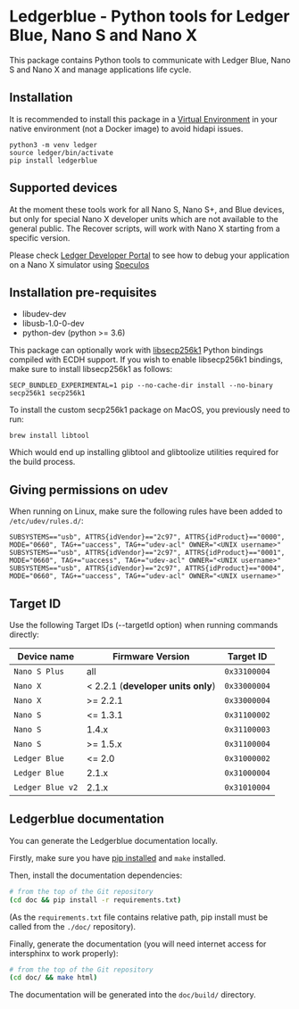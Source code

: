 # Ledgerblue - Python tools for Ledger Blue, Nano S and Nano X

This package contains Python tools to communicate with Ledger Blue, Nano S and Nano X and manage applications life cycle.

## Installation

It is recommended to install this package in a [Virtual Environment](http://docs.python-guide.org/en/latest/dev/virtualenvs/) in your native environment (not a Docker image) to avoid hidapi issues.

```
python3 -m venv ledger
source ledger/bin/activate
pip install ledgerblue
```

## Supported devices

At the moment these tools work for all Nano S, Nano S+, and Blue devices, but only for special Nano X developer units which are not available to the general public.
The Recover scripts, will work with Nano X starting from a specific version.

Please check [Ledger Developer Portal](https://developers.ledger.com/docs/nano-app/introduction/) to see how to debug your application on a Nano X simulator using [Speculos](https://github.com/LedgerHQ/speculos)

## Installation pre-requisites


  * libudev-dev
  * libusb-1.0-0-dev
  * python-dev (python >= 3.6)

This package can optionally work with [libsecp256k1](https://github.com/ludbb/secp256k1-py) Python bindings compiled with ECDH support. If you wish to enable libsecp256k1 bindings, make sure to install libsecp256k1 as follows:

```
SECP_BUNDLED_EXPERIMENTAL=1 pip --no-cache-dir install --no-binary secp256k1 secp256k1
```

To install the custom secp256k1 package on MacOS, you previously need to run:
```
brew install libtool
```
Which would end up installing glibtool and glibtoolize utilities required for the build process.

## Giving permissions on udev

When running on Linux, make sure the following rules have been added to `/etc/udev/rules.d/`:

```
SUBSYSTEMS=="usb", ATTRS{idVendor}=="2c97", ATTRS{idProduct}=="0000", MODE="0660", TAG+="uaccess", TAG+="udev-acl" OWNER="<UNIX username>"
SUBSYSTEMS=="usb", ATTRS{idVendor}=="2c97", ATTRS{idProduct}=="0001", MODE="0660", TAG+="uaccess", TAG+="udev-acl" OWNER="<UNIX username>"
SUBSYSTEMS=="usb", ATTRS{idVendor}=="2c97", ATTRS{idProduct}=="0004", MODE="0660", TAG+="uaccess", TAG+="udev-acl" OWNER="<UNIX username>"
```

## Target ID

Use the following Target IDs (--targetId option) when running commands directly:


| Device name      | Firmware Version                   | Target ID    |
|------------------|------------------------------------|--------------|
| `Nano S Plus`    | all                                | `0x33100004` |
| `Nano X`         | < 2.2.1 (**developer units only**) | `0x33000004` |
| `Nano X`         | \>=  2.2.1                         | `0x33000004` |
| `Nano S`         | <= 1.3.1                           | `0x31100002` |
| `Nano S`         | 1.4.x                              | `0x31100003` |
| `Nano S`         | \>= 1.5.x                          | `0x31100004` |
| `Ledger Blue`    | <= 2.0                             | `0x31000002` |
| `Ledger Blue`    | 2.1.x                              | `0x31000004` |
| `Ledger Blue v2` | 2.1.x                              | `0x31010004` |


## Ledgerblue documentation

You can generate the Ledgerblue documentation locally.

Firstly, make sure you have [pip installed](https://pip.pypa.io/en/stable/installing/) and `make`
installed.

Then, install the documentation dependencies:

```bash
# from the top of the Git repository
(cd doc && pip install -r requirements.txt)
```

(As the `requirements.txt` file contains relative path, pip install must be called from the `./doc/`
repository).

Finally, generate the documentation (you will need internet access for intersphinx to work
properly):

```bash
# from the top of the Git repository
(cd doc/ && make html)
```

The documentation will be generated into the `doc/build/` directory.
